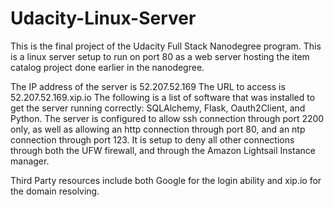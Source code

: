 # Udacity-Linux-Server

This is the final project of the Udacity Full Stack Nanodegree program. This is a linux server setup to run on port 80 as a web server hosting the item catalog project done earlier in the nanodegree.

The IP address of the server is 52.207.52.169
The URL to access is 52.207.52.169.xip.io
The following is a list of software that was installed to get the server running correctly: SQLAlchemy, Flask, Oauth2Client, and Python.
The server is configured to allow ssh connection through port 2200 only, as well as allowing an http connection through port 80, and an ntp connection through port 123. It is setup to deny all other connections through both the UFW firewall, and through the Amazon Lightsail Instance manager.

Third Party resources include both Google for the login ability and xip.io for the domain resolving.
